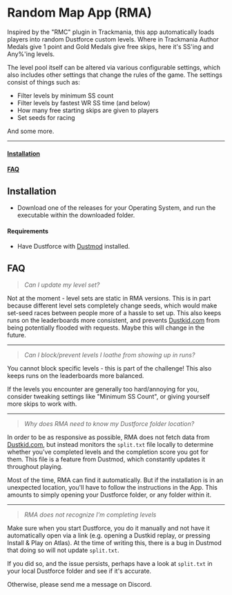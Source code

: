 # Random Map App (RMA)

Inspired by the "RMC" plugin in Trackmania, this app automatically loads players into
random Dustforce custom levels. Where in Trackmania Author Medals give 1 point
and Gold Medals give free skips, here it's SS'ing and Any%'ing levels.

The level pool itself can be altered via various configurable settings, which
also includes other settings that change the rules of the game. The settings
consist of things such as:
- Filter levels by minimum SS count
- Filter levels by fastest WR SS time (and below)
- How many free starting skips are given to players
- Set seeds for racing

And some more.

---

#### [Installation](#installation)

#### [FAQ](#faq)

## Installation

- Download one of the releases for your Operating System, and run the executable within the downloaded folder.

#### Requirements

- Have Dustforce with [Dustmod](http://dustmod.com/) installed.

## FAQ
> *Can I update my level set?*

Not at the moment - level sets are static in RMA versions. This is in part because different level sets completely change seeds, which would make set-seed races between people more of a hassle to set up. This also keeps runs on the leaderboards more consistent, and prevents [Dustkid.com](https://dustkid.com) from being potentially flooded with requests. Maybe this will change in the future.

---
> *Can I block/prevent levels I loathe from showing up in runs?*

You cannot block specific levels - this is part of the challenge! This also keeps runs on the leaderboards more balanced.

If the levels you encounter are generally too hard/annoying for you, consider tweaking settings like "Minimum SS Count", or giving yourself more skips to work with.

___
> *Why does RMA need to know my Dustforce folder location?*

In order to be as responsive as possible, RMA does not fetch data from [Dustkid.com](https://dustkid.com), but instead monitors the `split.txt` file locally to determine whether you've completed levels and the completion score you got for them. This file is a feature from Dustmod, which constantly updates it throughout playing.

Most of the time, RMA can find it automatically. But if the installation is in an unexpected location, you'll have to follow the instructions in the App. This amounts to simply opening your Dustforce folder, or any folder within it.

---
> *RMA does not recognize I'm completing levels*

Make sure when you start Dustforce, you do it manually and not have it automatically open via a link (e.g. opening a Dustkid replay, or pressing Install & Play on Atlas). At the time of writing this, there is a bug in Dustmod that doing so will not update `split.txt`.

If you did so, and the issue persists, perhaps have a look at `split.txt` in your local Dustforce folder and see if it's accurate.

Otherwise, please send me a message on Discord.
